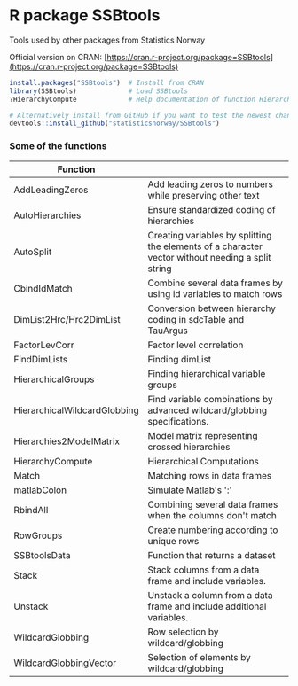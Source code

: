 # R package SSBtools

Tools used by other packages from Statistics Norway

Official version on CRAN: [https://cran.r-project.org/package=SSBtools](https://cran.r-project.org/package=SSBtools)


```r
install.packages("SSBtools")  # Install from CRAN 
library(SSBtools)             # Load SSBtools
?HierarchyCompute             # Help documentation of function HierarchyCompute

# Alternatively install from GitHub if you want to test the newest changes
devtools::install_github("statisticsnorway/SSBtools") 
```

### Some of the functions

 Function        |   |
| ---------------------------- | -------------------------------------------------------------- |
| AddLeadingZeros | Add leading zeros to numbers while preserving other text |
| AutoHierarchies | Ensure standardized coding of hierarchies
| AutoSplit	| Creating variables by splitting the elements of a character vector without needing a split string |
| CbindIdMatch |	Combine several data frames by using id variables to match rows |
| DimList2Hrc/Hrc2DimList |	Conversion between hierarchy coding in sdcTable and TauArgus |
| FactorLevCorr |	Factor level correlation |
| FindDimLists |	Finding dimList |
| HierarchicalGroups |	Finding hierarchical variable groups |
| HierarchicalWildcardGlobbing |	Find variable combinations by advanced wildcard/globbing specifications. |
| Hierarchies2ModelMatrix |	Model matrix representing crossed hierarchies
| HierarchyCompute |	Hierarchical Computations |
| Match |	Matching rows in data frames |
| matlabColon |	Simulate Matlab's ':' |
| RbindAll |	Combining several data frames when the columns don't match |
| RowGroups |	Create numbering according to unique rows |
| SSBtoolsData |	Function that returns a dataset |
| Stack |	Stack columns from a data frame and include variables. |
| Unstack |	Unstack a column from a data frame and include additional variables. |
| WildcardGlobbing |	Row selection by wildcard/globbing |
| WildcardGlobbingVector |	Selection of elements by wildcard/globbing |